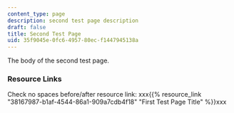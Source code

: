 ```yaml
---
content_type: page
description: second test page description
draft: false
title: Second Test Page
uid: 35f9045e-0fc6-4957-80ec-f1447945138a
---
```

The body of the second test page.

### Resource Links

Check no spaces before/after resource link: xxx{{% resource_link "38167987-b1af-4544-86a1-909a7cdb4f18" "First Test Page Title" %}}xxx